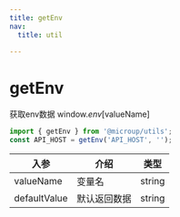```yaml
---
title: getEnv
nav:
  title: util

---
```


# getEnv

获取env数据 window._env_[valueName]

```js
import { getEnv } from '@microup/utils';
const API_HOST = getEnv('API_HOST', '');
```

| 入参         | 介绍         | 类型   |
| ------------ | ------------ | ------ |
| valueName    | 变量名       | string |
| defaultValue | 默认返回数据 | string |



